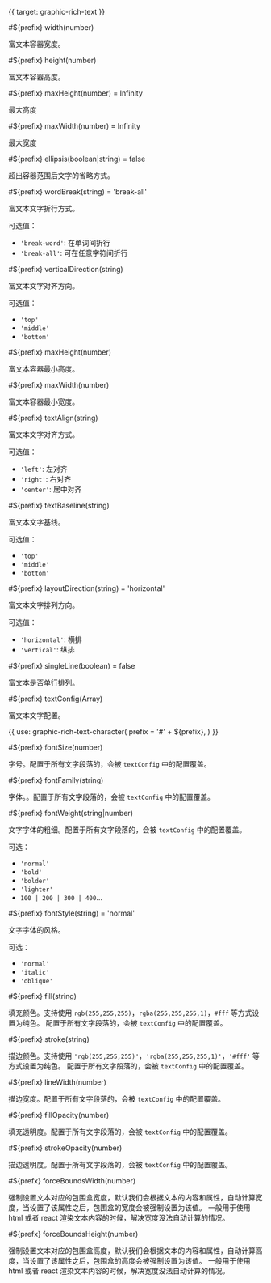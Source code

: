 {{ target: graphic-rich-text }}

<!-- Canopus IRichTextGraphicAttribute -->

#${prefix} width(number)

富文本容器宽度。

#${prefix} height(number)

富文本容器高度。

#${prefix} maxHeight(number) = Infinity

最大高度

#${prefix} maxWidth(number) = Infinity

最大宽度

#${prefix} ellipsis(boolean|string) = false

超出容器范围后文字的省略方式。

#${prefix} wordBreak(string) = 'break-all'

富文本文字折行方式。

可选值：

- `'break-word'`: 在单词间折行
- `'break-all'`: 可在任意字符间折行

#${prefix} verticalDirection(string)

富文本文字对齐方向。

可选值：

- `'top'`
- `'middle'`
- `'bottom'`

#${prefix} maxHeight(number)

富文本容器最小高度。

#${prefix} maxWidth(number)

富文本容器最小宽度。

#${prefix} textAlign(string)

富文本文字对齐方式。

可选值：

- `'left'`: 左对齐
- `'right'`: 右对齐
- `'center'`: 居中对齐

#${prefix} textBaseline(string)

富文本文字基线。

可选值：

- `'top'`
- `'middle'`
- `'bottom'`

#${prefix} layoutDirection(string) = 'horizontal'

富文本文字排列方向。

可选值：

- `'horizontal'`: 横排
- `'vertical'`: 纵排

#${prefix} singleLine(boolean) = false

富文本是否单行排列。

#${prefix} textConfig(Array)

富文本文字配置。

{{ use: graphic-rich-text-character(
  prefix = '#' + ${prefix},
) }}

<!-- 支持部分文字常规配置，会被 textConfig 继承 -->

#${prefix} fontSize(number)

字号。配置于所有文字段落的，会被 `textConfig` 中的配置覆盖。

#${prefix} fontFamily(string)

字体。。配置于所有文字段落的，会被 `textConfig` 中的配置覆盖。

#${prefix} fontWeight(string|number)

文字字体的粗细。配置于所有文字段落的，会被 `textConfig` 中的配置覆盖。

可选：

- `'normal'`
- `'bold'`
- `'bolder'`
- `'lighter'`
- `100 | 200 | 300 | 400`...

#${prefix} fontStyle(string) = 'normal'

文字字体的风格。

可选：

- `'normal'`
- `'italic'`
- `'oblique'`

#${prefix} fill(string)

填充颜色。支持使用 `rgb(255,255,255)`，`rgba(255,255,255,1)`，`#fff` 等方式设置为纯色。
配置于所有文字段落的，会被 `textConfig` 中的配置覆盖。

#${prefix} stroke(string)

描边颜色。支持使用 `'rgb(255,255,255)'`，`'rgba(255,255,255,1)'`，`'#fff'` 等方式设置为纯色。
配置于所有文字段落的，会被 `textConfig` 中的配置覆盖。

#${prefix} lineWidth(number)

描边宽度。配置于所有文字段落的，会被 `textConfig` 中的配置覆盖。

#${prefix} fillOpacity(number)

填充透明度。配置于所有文字段落的，会被 `textConfig` 中的配置覆盖。

#${prefix} strokeOpacity(number)

描边透明度。配置于所有文字段落的，会被 `textConfig` 中的配置覆盖。

#${prefx} forceBoundsWidth(number)

强制设置文本对应的包围盒宽度，默认我们会根据文本的内容和属性，自动计算宽度，当设置了该属性之后，包围盒的宽度会被强制设置为该值。
一般用于使用 html 或者 react 渲染文本内容的时候，解决宽度没法自动计算的情况。

#${prefx} forceBoundsHeight(number)

强制设置文本对应的包围盒高度，默认我们会根据文本的内容和属性，自动计算高度，当设置了该属性之后，包围盒的高度会被强制设置为该值。
一般用于使用 html 或者 react 渲染文本内容的时候，解决宽度没法自动计算的情况。
